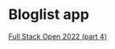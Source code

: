 # Bloglist app

[Full Stack Open 2022 (part 4)](https://fullstackopen.com/en/part4/structure_of_backend_application_introduction_to_testing#exercises-4-1-4-2)
